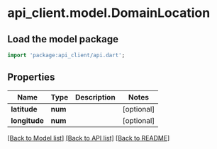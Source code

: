 # api_client.model.DomainLocation

## Load the model package
```dart
import 'package:api_client/api.dart';
```

## Properties
Name | Type | Description | Notes
------------ | ------------- | ------------- | -------------
**latitude** | **num** |  | [optional] 
**longitude** | **num** |  | [optional] 

[[Back to Model list]](../README.md#documentation-for-models) [[Back to API list]](../README.md#documentation-for-api-endpoints) [[Back to README]](../README.md)


